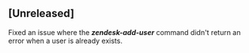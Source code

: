 ## [Unreleased]
Fixed an issue where the ***zendesk-add-user*** command didn't return an error when a user is already exists.
